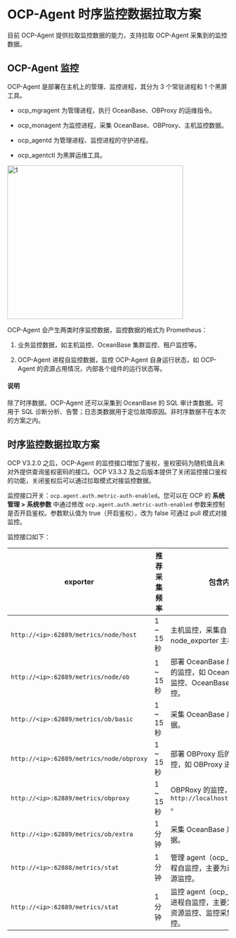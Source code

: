 # OCP-Agent 时序监控数据拉取方案

目前 OCP-Agent 提供拉取监控数据的能力，支持拉取 OCP-Agent 采集到的监控数据。

## OCP-Agent 监控

OCP-Agent 是部署在主机上的管理、监控进程，其分为 3 个常驻进程和 1 个黑屏工具。

* ocp_mgragent 为管理进程，执行 OceanBase、OBProxy 的运维指令。

* ocp_monagent 为监控进程，采集 OceanBase、OBProxy、主机监控数据。

* ocp_agentd 为管理进程、监控进程的守护进程。

* ocp_agentctl 为黑屏运维工具。

 <img src="https://obbusiness-private.oss-cn-shanghai.aliyuncs.com/doc/img/ocp/1653546099009-80459fd8-7469-4eed-879d-75f578e8350a.png" width = "400" height = "350" alt="1"/>

OCP-Agent 会产生两类时序监控数据，监控数据的格式为 Prometheus：

1. 业务监控数据，如主机监控、OceanBase 集群监控、租户监控等。

2. OCP-Agent 进程自监控数据，监控 OCP-Agent 自身运行状态，如 OCP-Agent 的资源占用情况，内部各个组件的运行状态等。

  <main id="notice" type='explain'>
    <h4>说明</h4>
    <p>除了时序数据，OCP-Agent 还可以采集到 OceanBase 的 SQL 审计类数据。可用于 SQL 诊断分析、告警；日志类数据用于定位故障原因。非时序数据不在本次的方案之内。</p>
  </main>

## 时序监控数据拉取方案

OCP V3.2.0 之后，OCP-Agent 的监控接口增加了鉴权，鉴权密码为随机值且未对外提供查询鉴权密码的接口。OCP V3.3.2 及之后版本提供了关闭监控接口鉴权的功能，关闭鉴权后可以通过拉取模式对接监控数据。

监控接口开关：`ocp.agent.auth.metric-auth-enabled`。您可以在 OCP 的 **系统管理 > 系统参数** 中通过修改 `ocp.agent.auth.metric-auth-enabled` 参数来控制是否开启鉴权。参数默认值为 true（开启鉴权），改为 false 可通过 pull 模式对接监控。

监控接口如下：

|      exporter       | 推荐采集频率  | 包含内容  |
|-----------------|----------|--------|
| `http://<ip>:62889/metrics/node/host`     | 1 ~ 15 秒 | 主机监控，采集自 node_exporter 主机监控。  |
| `http://<ip>:62889/metrics/node/ob` | 1 ~ 15 秒 | 部署 OceanBase 后的主机层面的监控，如 OceanBase 可用性监控、OceanBase 进程状态监控。 |
| `http://<ip>:62889/metrics/ob/basic`     | 1 ~ 15 秒 | 采集 OceanBase 系统表的数据。  |
| `http://<ip>:62889/metrics/node/obproxy` | 1 ~ 15 秒 | 部署 OBProxy 后的主机层面的监控，如 OBProxy 进程状态监控。 |
| `http://<ip>:62889/metrics/obproxy`     | 1 ~ 15 秒 | OBPRoxy 的监控，采集自 `http://localhost:2884/metrics` 。 |
| `http://<ip>:62889/metrics/ob/extra` | 1 分钟 | 采集 OceanBase 系统表的数据。 |
| `http://<ip>:62888/metrics/stat`    | 1 分钟 | 管理 agent（ocp_mgragent）进程自监控，主要为进程所占用资源监控。  |
| `http://<ip>:62889/metrics/stat` | 1 分钟 | 监控 agent（ocp_monagent）进程自监控，主要为进程所占用资源监控、监控采集流水线监控。 |
